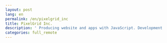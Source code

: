 ```yaml
---
layout: post
lang: en
permalink: /en/pixelgrid_inc
title: PixelGrid Inc.
description: ' Producing website and apps with JavaScript. Development and management of front-end information delivery service CodeGrid . '
categories: full_remote
---
```

